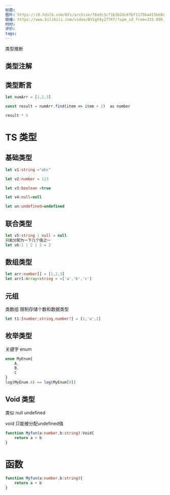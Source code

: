 ```yaml
---
标题: 
图片: https://i0.hdslb.com/bfs/archive/f6edc3cf1b3b2dc6fbf1175ba415b68cd9d0945a.jpg@518w_290h_1c_!web-video-share-cover.avif
链接: https://www.bilibili.com/video/BV1gX4y177Kf/?spm_id_from=333.999.0.0&vd_source=e815fa5e2c428a98163e9d19be40ec58
时时: 
评价: 
tags:
---
```

类型推断
## 类型注解
## 类型断言

```ts
let numArr = [1,2,3]

const result = numArr.find(item => item > 2)  as number

result * 5
```

# TS 类型
## 基础类型
```ts
let v1:string ="abc"

let v2:number = 123

let v3:boolean =true

let v4:null=null

let un:undefined=undefined
```

## 联合类型
```ts
let v5:string | null = null
只能分配为一下几个值之一
let v6:1 | 2 | 3 = 2
```


## 数组类型
```ts
let arr:number[] = [1,2,3]
let arr1:Array<string > =['a','b','c']
```

## 元组

类数组 限制存储个数和数据类型

```ts
let t1:[number,string,number?] = [1,'a',2]
```

## 枚举类型

关键字 enum

```ts
enum MyEnum{
	A,
	B,
	C
}
log(MyEnum.A) == log(MyEnum[0])
```

## Void 类型

类似 null undefined

void 只能被分配undefined值
```ts
function Myfun(a:number,b:string):Void{
    return a + b
}
```

# 函数
```ts
function Myfun(a:number,b:string){
    return a + b
}
```


